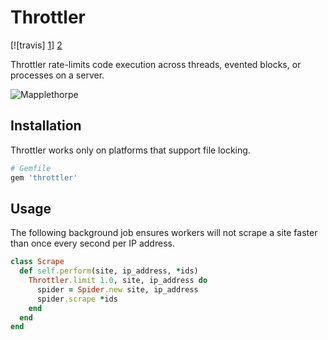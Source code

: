 Throttler
=========

[![travis] [1]] [2]

Throttler rate-limits code execution across threads, evented blocks, or
processes on a server.

![Mapplethorpe][3]

Installation
------------

Throttler works only on platforms that support file locking.

```ruby
# Gemfile
gem 'throttler'
```

Usage
-----

The following background job ensures workers will not scrape a site faster than
once every second per IP address.

```ruby
class Scrape
  def self.perform(site, ip_address, *ids)
    Throttler.limit 1.0, site, ip_address do
      spider = Spider.new site, ip_address
      spider.scrape *ids
    end
  end
end
```

[1]: https://secure.travis-ci.org/hakanensari/throttler.png
[2]: http://travis-ci.org/hakanensari/throttler
[3]: http://f.cl.ly/items/2S343U141D0N3b3h1K09/Mapplethorpe.png
